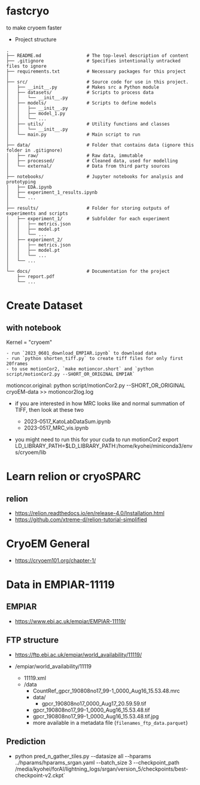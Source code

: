 # fastcryo
to make cryoem faster

- Project structure

```
.
├── README.md                 # The top-level description of content
├── .gitignore                # Specifies intentionally untracked files to ignore
├── requirements.txt          # Necessary packages for this project
│
├── src/                      # Source code for use in this project.
│   ├── __init__.py           # Makes src a Python module
│   ├── datasets/             # Scripts to process data
│   │   └── __init__.py
│   ├── models/               # Scripts to define models
│   │   ├── __init__.py
│   │   ├── model_1.py
│   │   └── ...
│   ├── utils/                # Utility functions and classes
│   │   └── __init__.py
│   └── main.py               # Main script to run
│
├── data/                     # Folder that contains data (ignore this folder in .gitignore)
│   ├── raw/                  # Raw data, immutable
│   ├── processed/            # Cleaned data, used for modelling
│   └── external/             # Data from third party sources
│
├── notebooks/                # Jupyter notebooks for analysis and prototyping
│   ├── EDA.ipynb
│   ├── experiment_1_results.ipynb
│   └── ...
│
├── results/                  # Folder for storing outputs of experiments and scripts
│   ├── experiment_1/         # Subfolder for each experiment
│   │   ├── metrics.json
│   │   ├── model.pt
│   │   └── ...
│   ├── experiment_2/
│   │   ├── metrics.json
│   │   ├── model.pt
│   │   └── ...
│   └── ...
│
└── docs/                     # Documentation for the project
    ├── report.pdf
    └── ...
```



# Create Dataset 
## with notebook
Kernel = "cryoem"

    - run `2023_0601_download_EMPIAR.ipynb` to download data
    - run `python shorten_tiff.py` to create tiff files for only first 20frames
    - to use motionCor2, `make motioncor.short` and `python script/motionCor2.py --SHORT_OR_ORIGINAL EMPIAR`

motioncor.original:	
	python script/motionCor2.py --SHORT_OR_ORIGINAL cryoEM-data >> motioncor2log.log

      

 - if you are interested in how MRC looks like and normal summation of TIFF, then look at these two
    - 2023-0517_KatoLabDataSum.ipynb
    - 2023-0517_MRC_vis.ipynb


- you might need to run this for your cuda to run motionCor2
        export LD_LIBRARY_PATH=$LD_LIBRARY_PATH:/home/kyohei/miniconda3/envs/cryoem/lib



# Learn relion or cryoSPARC
## relion
- https://relion.readthedocs.io/en/release-4.0/Installation.html
- https://github.com/xtreme-d/relion-tutorial-simplified


# CryoEM General
- https://cryoem101.org/chapter-1/


# Data in EMPIAR-11119
## EMPIAR
- https://www.ebi.ac.uk/empiar/EMPIAR-11119/

## FTP structure
- https://ftp.ebi.ac.uk/empiar/world_availability/11119/ 

- /empiar/world_availability/11119
    - 11119.xml
    - /data
        - CountRef_gpcr_190808no17_99-1_0000_Aug16_15.53.48.mrc
        - data/
            - gpcr_190808no17_0000_Aug17_20.59.59.tif
	    - gpcr_190808no17_99-1_0000_Aug16_15.53.48.tif
	    - gpcr_190808no17_99-1_0000_Aug16_15.53.48.tif.jpg
	    - more available in a metadata file (`filenames_ftp_data.parquet`)


## Prediction
- python pred_n_gather_tiles.py --datasize all --hparams ../hparams/hparams_srgan.yaml --batch_size 3 --checkpoint_path /media/kyohei/forAI/lightning_logs/srgan/version_5/checkpoints/best-checkpoint-v2.ckpt`
